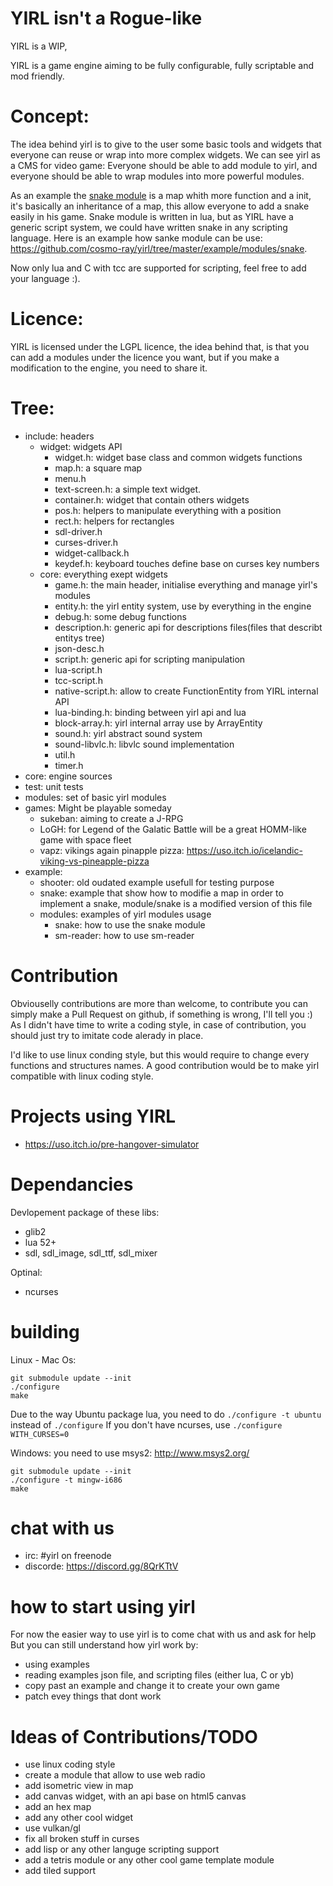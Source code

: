 # YIRL isn't a Rogue-like

YIRL is a WIP,

YIRL is a game engine aiming to be fully configurable, fully scriptable and mod friendly.

# Concept:
The idea behind yirl is to give to the user some basic tools and widgets that everyone can reuse or wrap into more complex widgets.
We can see yirl as a CMS for video game:
Everyone should be able to add module to yirl, and everyone should be able to wrap modules into more powerful modules.

As an example the [snake module](https://github.com/cosmo-ray/yirl/tree/master/modules/snake) is a map whith more function and a init, it's basically an inheritance of a map, this allow everyone to add a snake easily in his game.
Snake module is written in lua, but as YIRL have a generic script system, we could have written snake in any scripting language.
Here is an example how sanke module can be use: https://github.com/cosmo-ray/yirl/tree/master/example/modules/snake.

Now only lua and C with tcc are supported for scripting, feel free to add your language :).


# Licence:
YIRL is licensed under the LGPL licence, the idea behind that, is that you can add a modules under the licence you want, but if you make a modification to the engine, you need to share it.

# Tree:

* include: headers
  * widget: widgets API
    * widget.h: widget base class and common widgets functions
    * map.h: a square map
    * menu.h
    * text-screen.h: a simple text widget.
    * container.h: widget that contain others widgets
    * pos.h: helpers to manipulate everything with a position
    * rect.h: helpers for rectangles
    * sdl-driver.h
    * curses-driver.h
    * widget-callback.h
    * keydef.h: keyboard touches define base on curses key numbers
  * core: everything exept widgets
    * game.h: the main header, initialise everything and manage yirl's modules
    * entity.h: the yirl entity system, use by everything in the engine
    * debug.h: some debug functions
    * description.h: generic api for descriptions files(files that describt entitys tree)
    * json-desc.h
    * script.h: generic api for scripting manipulation
    * lua-script.h
    * tcc-script.h
    * native-script.h: allow to create FunctionEntity from YIRL internal API
    * lua-binding.h: binding between yirl api and lua
    * block-array.h: yirl internal array use by ArrayEntity
    * sound.h: yirl abstract sound system
    * sound-libvlc.h: libvlc sound implementation
    * util.h
    * timer.h
* core: engine sources
* test: unit tests
* modules: set of basic yirl modules
* games: Might be playable someday
  * sukeban: aiming to create a J-RPG
  * LoGH: for Legend of the Galatic Battle will be a great HOMM-like game with space fleet
  * vapz: vikings again pinapple pizza: https://uso.itch.io/icelandic-viking-vs-pineapple-pizza
* example:
  * shooter: old oudated example usefull for testing purpose
  * snake: example that show how to modifie a map in order to implement a snake, module/snake is a modified version of this file
  * modules: examples of yirl modules usage
    * snake: how to use the snake module
    * sm-reader: how to use sm-reader

# Contribution

Obviouselly contributions are more than welcome, to contribute you can simply make a Pull Request on github, if something is wrong, I'll tell you :)
As I didn't have time to write a coding style, in case of contribution, you should just try to imitate code alerady in place.

I'd like to use linux conding style, but this would require to change every functions and structures names.
A good contribution would be to make yirl compatible with linux coding style.

# Projects using YIRL
* https://uso.itch.io/pre-hangover-simulator

# Dependancies

Devlopement package of these libs:

* glib2
* lua 52+
* sdl, sdl_image, sdl_ttf, sdl_mixer

Optinal:
* ncurses

# building
Linux - Mac Os:
```
git submodule update --init
./configure
make
```

Due to the way Ubuntu package lua, you need to do `./configure -t ubuntu` instead of `./configure`
If you don't have ncurses, use `./configure WITH_CURSES=0`

Windows:
you need to use msys2: http://www.msys2.org/
```
git submodule update --init
./configure -t mingw-i686
make
```

# chat with us
* irc: #yirl on freenode
* discorde: https://discord.gg/8QrKTtV


# how to start using yirl
For now the easier way to use yirl is to come chat with us and ask for help
But you can still understand how yirl work by:
* using examples
* reading examples json file, and scripting files (either lua, C or yb)
* copy past an example and change it to create your own game
* patch evey things that dont work

# Ideas of Contributions/TODO

* use linux coding style
* create a module that allow to use web radio
* add isometric view in map
* add canvas widget, with an api base on html5 canvas
* add an hex map
* add any other cool widget
* use vulkan/gl
* fix all broken stuff in curses
* add lisp or any other languge scripting support
* add a tetris module or any other cool game template module
* add tiled support


